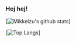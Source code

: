 ### Hej hej!

[![Mikkelzu's github stats](https://github-readme-stats.vercel.app/api?username=mikkelzu&theme=synthwave&show_icons=true)]

[![Top Langs](https://github-readme-stats.vercel.app/api/top-langs/?username=mikkelzu&layout=compact&theme=synthwave)]

<!--
**Mikkelzu/mikkelzu** is a ✨ _special_ ✨ repository because its `README.md` (this file) appears on your GitHub profile.

Here are some ideas to get you started:

- 🔭 I’m currently working on ...
- 🌱 I’m currently learning ...
- 👯 I’m looking to collaborate on ...
- 🤔 I’m looking for help with ...
- 💬 Ask me about ...
- 📫 How to reach me: ...
- 😄 Pronouns: ...
- ⚡ Fun fact: ...
-->
